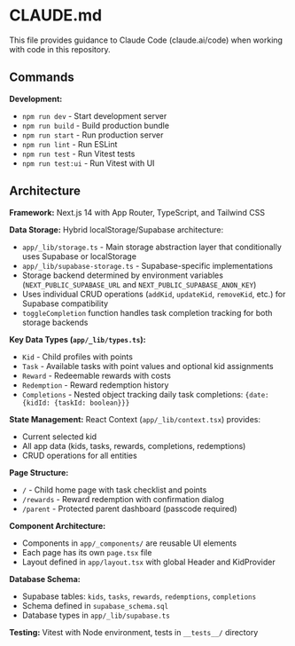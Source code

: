 # CLAUDE.md

This file provides guidance to Claude Code (claude.ai/code) when working with code in this repository.

## Commands

**Development:**
- `npm run dev` - Start development server
- `npm run build` - Build production bundle
- `npm run start` - Run production server
- `npm run lint` - Run ESLint
- `npm run test` - Run Vitest tests
- `npm run test:ui` - Run Vitest with UI

## Architecture

**Framework:** Next.js 14 with App Router, TypeScript, and Tailwind CSS

**Data Storage:** Hybrid localStorage/Supabase architecture:
- `app/_lib/storage.ts` - Main storage abstraction layer that conditionally uses Supabase or localStorage
- `app/_lib/supabase-storage.ts` - Supabase-specific implementations  
- Storage backend determined by environment variables (`NEXT_PUBLIC_SUPABASE_URL` and `NEXT_PUBLIC_SUPABASE_ANON_KEY`)
- Uses individual CRUD operations (`addKid`, `updateKid`, `removeKid`, etc.) for Supabase compatibility
- `toggleCompletion` function handles task completion tracking for both storage backends

**Key Data Types (`app/_lib/types.ts`):**
- `Kid` - Child profiles with points
- `Task` - Available tasks with point values and optional kid assignments
- `Reward` - Redeemable rewards with costs
- `Redemption` - Reward redemption history
- `Completions` - Nested object tracking daily task completions: `{date: {kidId: {taskId: boolean}}}`

**State Management:** React Context (`app/_lib/context.tsx`) provides:
- Current selected kid
- All app data (kids, tasks, rewards, completions, redemptions)
- CRUD operations for all entities

**Page Structure:**
- `/` - Child home page with task checklist and points
- `/rewards` - Reward redemption with confirmation dialog
- `/parent` - Protected parent dashboard (passcode required)

**Component Architecture:**
- Components in `app/_components/` are reusable UI elements
- Each page has its own `page.tsx` file
- Layout defined in `app/layout.tsx` with global Header and KidProvider

**Database Schema:** 
- Supabase tables: `kids`, `tasks`, `rewards`, `redemptions`, `completions`
- Schema defined in `supabase_schema.sql`
- Database types in `app/_lib/supabase.ts`

**Testing:** Vitest with Node environment, tests in `__tests__/` directory
